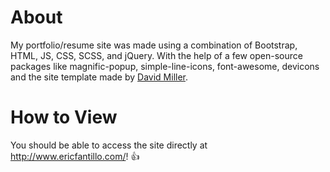 # About

My portfolio/resume site was made using a combination of Bootstrap, HTML, JS, CSS, SCSS, and jQuery. With the help of a few open-source packages like magnific-popup, simple-line-icons, font-awesome, devicons and the site template made by [David Miller](http://davidmiller.io/).

# How to View

You should be able to access the site directly at http://www.ericfantillo.com/! :thumbsup:
